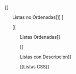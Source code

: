 [[<ul> Listas no Ordenadas]]] ]

[[<ol> Listas Ordenadas]]

[[<dl> Listas con Descripcion]]

[[Listas CSS]]